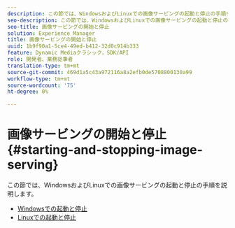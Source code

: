 ```yaml
---
description: この節では、WindowsおよびLinuxでの画像サービングの起動と停止の手順を説明します。
seo-description: この節では、WindowsおよびLinuxでの画像サービングの起動と停止の手順を説明します。
seo-title: 画像サービングの開始と停止
solution: Experience Manager
title: 画像サービングの開始と停止
uuid: 1b9f90a1-5ce4-49ed-b412-32d0c914b333
feature: Dynamic Mediaクラシック，SDK/API
role: 開発者、業務従事者
translation-type: tm+mt
source-git-commit: 469d1a5c43a972116a8a2efb0de5708800130a99
workflow-type: tm+mt
source-wordcount: '75'
ht-degree: 0%

---
```



# 画像サービングの開始と停止{#starting-and-stopping-image-serving}

この節では、WindowsおよびLinuxでの画像サービングの起動と停止の手順を説明します。

* [Windowsでの起動と停止](t-startstop-windows.md)
* [Linuxでの起動と停止](t-startstop-linux.md)
